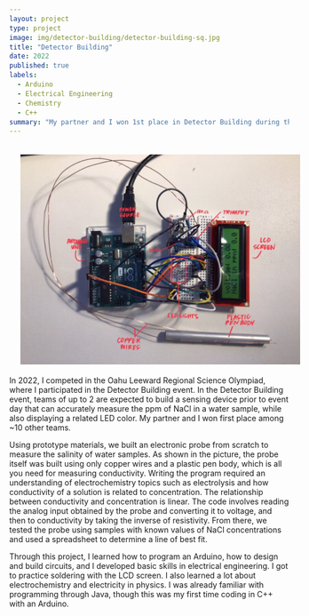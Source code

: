 ```yaml
---
layout: project
type: project
image: img/detector-building/detector-building-sq.jpg
title: "Detector Building"
date: 2022
published: true
labels:
  - Arduino
  - Electrical Engineering
  - Chemistry
  - C++
summary: "My partner and I won 1st place in Detector Building during the 2022 Leeward Regional Science Olympiad."
---
```

<img style="float: left; padding: 20px" width="550px" src="../img/detector-building/detector-building-full.jpg">

In 2022, I competed in the Oahu Leeward Regional Science Olympiad, where I participated in the Detector Building event. In the Detector Building event, teams of up to 2 are expected to build a sensing device prior to event day that can accurately measure the ppm of NaCl in a water sample, while also displaying a related LED color. My partner and I won first place among ~10 other teams. 

Using prototype materials, we built an electronic probe from scratch to measure the salinity of water samples. As shown in the picture, the probe itself was built using only copper wires and a plastic pen body, which is all you need for measuring conductivity. Writing the program required an understanding of electrochemistry topics such as electrolysis and how conductivity of a solution is related to concentration. The relationship between conductivity and concentration is linear. The code involves reading the analog input obtained by the probe and converting it to voltage, and then to conductivity by taking the inverse of resistivity. From there, we tested the probe using samples with known values of NaCl concentrations and used a spreadsheet to determine a line of best fit. 

Through this project, I learned how to program an Arduino, how to design and build circuits, and I developed basic skills in electrical engineering. I got to practice soldering with the LCD screen. I also learned a lot about electrochemistry and electricity in physics. I was already familiar with programming through Java, though this was my first time coding in C++ with an Arduino. 
